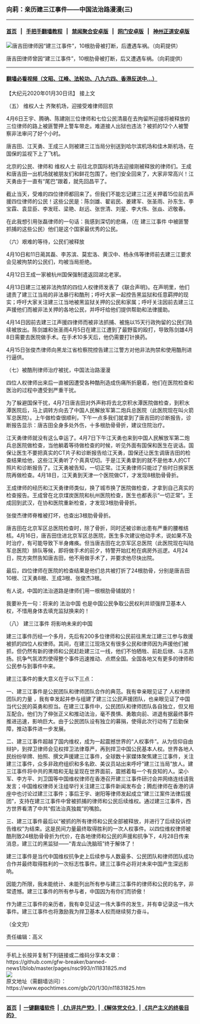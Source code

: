### 向莉：亲历建三江事件——中国法治路漫漫(三)
------------------------

#### [首页](https://github.com/gfw-breaker/banned-news1/blob/master/README.md) &nbsp;&nbsp;|&nbsp;&nbsp; [手把手翻墙教程](https://github.com/gfw-breaker/guides/wiki) &nbsp;&nbsp;|&nbsp;&nbsp; [禁闻聚合安卓版](https://github.com/gfw-breaker/bn-android) &nbsp;&nbsp;|&nbsp;&nbsp; [网门安卓版](https://github.com/oGate2/oGate) &nbsp;&nbsp;|&nbsp;&nbsp; [神州正道安卓版](https://github.com/SzzdOgate/update) 



<div><img alt="唐吉田律师因“建三江事件”，10根肋骨被打断，后遭遇车祸。（向莉提供）" class="aligncenter wp-post-image" src="https://i.epochtimes.com/assets/uploads/2017/11/201711111551china2-594x400.jpg"/>
<div class="red16 caption">
 <p>
  唐吉田律师曾因“建三江事件”，10根肋骨被打断，后又遭遇车祸。（向莉提供）
 </p>
</div>
</div><hr/>

#### [翻墙必看视频（文昭、江峰、法轮功、八九六四、香港反送中...）](http://167.172.214.107/home.html)

<div><p>
 【大纪元2020年01月30日讯】
 <ok href="https://www.epochtimes.com/gb/20/1/29/n11829102.htm">
  接上文
 </ok>
</p>
<p>
 （五）
 <ok href="https://www.epochtimes.com/gb/tag/%E7%BB%B4%E6%9D%83%E4%BA%BA%E5%A3%AB.html">
  维权人士
 </ok>
 齐聚机场，迎接受难律师回京
</p>
<p>
 4月6日王宇、腾确、陈建刚三位律师和七位公民清晨在去拘留所迎接将被释放的三位律师的路上被匪警押上警车带走。难道接人出狱也违法？被抓的12个人被警察非法审问了好个小时。
</p>
<p>
 唐吉田、江天勇、王成三人则被建三江当局分别送到哈尔滨机场和佳木斯机场，在国保的监视下上了飞机。
</p>
<p>
 北京的公民、律师和
 <ok href="https://www.epochtimes.com/gb/tag/%E7%BB%B4%E6%9D%83%E4%BA%BA%E5%A3%AB.html">
  维权人士
 </ok>
 前往北京国际机场去迎接刚被释放的律师们。王成和唐吉田一出机场就被朋友们和鲜花包围了。他们安全回来了，大家非常高兴！江天勇由于一直有“尾巴”跟着，就先回昌平了。
</p>
<p>
 截止当天，受难的四位律师都回来了。但我们不能忘记建三江还关押着15位前去声援四位律师的公民！这些公民是：陈剑雄、翟岩民、姜建军、张圣雨、孙东生、李宝霖、袁显臣、李发旺、梁艳、赵远、张世清、刘星、李大伟、张焱、迟敬春。
</p>
<p>
 在此我想引用张磊律师的一句话：我感到深切的悲痛，（在
 <ok href="https://www.epochtimes.com/gb/tag/%E5%BB%BA%E4%B8%89%E6%B1%9F%E4%BA%8B%E4%BB%B6.html">
  建三江事件
 </ok>
 中被匪警抓捕的这些公民）他们是这个国家最优秀的公民。
</p>
<p>
 （六）艰难的等待，公民们被释放
</p>
<p>
 4月10日和11日蔺其磊、李苏滨、莫宏洛、黄汉中、杨永伟等律师前去建三江要求会见被拘禁的公民们，均被当局拒绝。
</p>
<p>
 4月12日王成一家被杭州国保强制遣返回湖北老家。
</p>
<p>
 4月13日建三江被非法拘禁的四位人权律师发表了《联合声明》。在声明里，他们谴责了建三江当局的非法暴行和酷刑；呼吁大家一起控告黑监狱和任意羁押的现实；呼吁大家关注建三江当地被黑监狱关押的公民和家属；呼吁关注因前去建三江声援他们而被非法关押的各地公民，并呼吁给他们提供帮助和法律援助。
</p>
<p>
 4月14日因前去建三江声援四律师而被非法抓捕、被施以15天行政拘留的公民们陆续被放出。陈剑雄和张圣雨4月5日在建三江遭到了最野蛮的殴打，导致陈剑雄4月8日需要去医院做手术。在手术10多天后，他仍需要打针换药。
</p>
<p>
 4月15日张俊杰律师向黑龙江省检察院控告建三江警方对他非法拘禁和使用酷刑进行逼供。
</p>
<p>
 （七）被酷刑律师治疗被扰，中国法治路漫漫
</p>
<p>
 四位人权律师出来后一直被因遭受各种酷刑造成伤痛所折磨着，他们在医院检查和医治的过程中遭受到严重干扰。
</p>
<p>
 为了躲避国保干扰，4月7日唐吉田对外声称将去北京积水潭医院做检查，到积水潭医院后，马上调转方向去了中国人民解放军第二炮兵总医院（此医院现在叫火箭军总医院）。上午做检查很顺利，下午一点多我们就拿到了唐吉田的诊断报告，诊断报告显示：唐吉田全身多处外伤，十多根肋骨骨折，建议住院治疗。
</p>
<p>
 江天勇律师就没有这么幸运了。4月7日下午江天勇也来到中国人民解放军第二炮兵总医院做检查，当他躺着等待做检查的时候，听见外面有国保和医生在说话。国保让医生不要把真实的CT片子和诊断报告给江天勇，国保还让医生调唐吉田的检查结果给他，这些江天勇听了个真真切切。于是江天勇拿到的就不是他本人的CT照片和诊断报告了。江天勇被告知，一切正常。江天勇律师只能过了些时日换家医院再做检查。4月18日，江天勇到天津一个医院做CT，才发现8根肋骨骨折。
</p>
<p>
 王成律师的经历和江天勇律师类似，换了城市换了医院做检查，才拿到自己真实的检查报告。王成曾在北京煤炭医院和杭州医院检查，医生也都表示“一切正常”。王成回到武汉，在协和医院重新检查，才发现3根肋骨骨折。
</p>
<p>
 张俊杰律师脊椎被打坏，也查出3根肋骨骨折。
</p>
<p>
 唐吉田在北京军区总医院检查时，除了骨折，同时还被诊断出患有严重的腰椎结核。4月16日，唐吉田住进北京军区总医院，医生多次建议他动手术，说如果不及时治疗，有可能导致下半身瘫痪。但当唐吉田在北京军区总医院（此医院现在叫陆军总医院）排队等候，即将做手术的前夕，特警开始扛枪在病房外巡逻。4月24日，院方突然告知唐吉田，他不用做手术了，并要求他尽快出院。
</p>
<p>
 最后，四位律师在医院的检查结果是他们总共被打折了24根肋骨，分别是唐吉田10根、江天勇8根、王成3根、张俊杰3根。
</p>
<p>
 有人说，中国的法治道路是律师们用一根根肋骨铺就的！
</p>
<p>
 我要补充一句：将来的
 <ok href="https://www.epochtimes.com/gb/tag/%E6%B3%95%E6%B2%BB%E4%B8%AD%E5%9B%BD.html">
  法治中国
 </ok>
 也是中国公民争取公民权利并顽强捍卫基本人权，不惜用身体去填充监狱换来的！
</p>
<p>
 （八）
 <ok href="https://www.epochtimes.com/gb/tag/%E5%BB%BA%E4%B8%89%E6%B1%9F%E4%BA%8B%E4%BB%B6.html">
  建三江事件
 </ok>
 将影响未来的中国
</p>
<p>
 建三江事件历经一个多月，先后有200多位律师和公民前往黑龙江建三江参与救援被抓的四位人权律师。其间，在建三江现场又有很多公民和律师因为声援他们被抓，但仍然有新的律师和公民赶赴建三江一线，他们不怕牺牲、前赴后继、斗志昂扬。抗争气氛浓烈使得整个事件迅速推动、点燃全国。全国各地又有更多的律师和公民参与到事件中来。
</p>
<p>
 建三江事件的重大意义在于以下三点：
</p>
<p>
 一、建三江事件是公民团队和律师团队合作的典范。我有幸亲眼见证了
 <ok href="https://www.epochtimes.com/gb/tag/%E4%BA%BA%E6%9D%83%E5%BE%8B%E5%B8%88%E5%9B%A2%E9%98%9F%E7%9A%84%E5%8A%9B%E9%87%8F.html">
  人权律师团队的力量
 </ok>
 ，我有幸发起并参与组建了建三江公民声援团队，也亲眼见证了中国当代公民的英勇和担当。在建三江事件中，公民团队和律师团队各自独立，但又相互配合。他们为了伸张正义和推动法治，毫不畏惧、勇敢向前、进退有据最终事件推进迅速，影响巨大。由于公民团队设有独立的募捐，使得此次行动有了后勤保障，推动事件进一步发展。
</p>
<p>
 二、建三江事件超越了国内维权，成为一起震撼世界的“人权事件”。从为信仰自由辩护，到捍卫律师会见权捍卫法律尊严，再到捍卫中国公民基本人权。世界各地人民纷纷举牌、拍照、撰文声援建三江事件，全球数十家媒体聚焦建三江事件，关注建三江事件，众多非政府组织和多名欧、美议员站出来呼吁“建三江当局”放人。建三江事件将中共的黑暗和无耻呈现在世界面前，震撼着每一个有良知的人。梁小军、李方平、刘卫国等中国维权律师在香港召开建三江事件研讨会并网络连线请我发言；中国维权律师关注组举行关注建三江事件新闻发布会；腾彪律师在香港的讲座中也讨论过建三江事件；事后王宇、谢阳等律师发起成立“建三江案件法律后援团”，支持在建三江事件中曾被抓捕的律师和公民后续维权。通过建三江事件，西方世界看清了中共“假法治真独裁”的嘴脸。
</p>
<p>
 三、建三江事件最后以“被抓的所有律师和公民全部被释放，并进行了后续投诉控告维权”为结束。这是民间力量最终取得胜利的一次人权事件。以四位维权律师被酷刑致24根肋骨骨折为代价，在各地律师和公民的声援和抗争下，4月28日传来消息，建三江的黑监狱——“青龙山洗脑班”终于解体了！
</p>
<p>
 建三江事件是当代中国维权抗争史上后续参与人数最多、公民团队和律师团队成功合作并最终取得胜利的一次标志性事件。建三江事件必将对未来中国产生深远影响。
</p>
<p>
 因能力所限，我未能统计、未能列出所有参与建三江事件的律师和公民的名字，非常遗憾。建三江事件的所有参与者，中国因为有你们而骄傲！
</p>
<p>
 作为建三江事件的亲历者，我有幸见证这一伟大事件的发生，并有幸记录这一伟大事件。建三江事件也将激励我为捍卫基本人权而继续努力奋斗。
</p>
<p>
 （全文完）
</p>
<p>
 责任编辑：高义
</p>
</div>
<hr/>
手机上长按并复制下列链接或二维码分享本文章：<br/>
https://github.com/gfw-breaker/banned-news1/blob/master/pages/nsc993/n11831825.md <br/>
<a href='https://github.com/gfw-breaker/banned-news1/blob/master/pages/nsc993/n11831825.md'><img src='https://github.com/gfw-breaker/banned-news1/blob/master/pages/nsc993/n11831825.md.png'/></a> <br/>
原文地址（需翻墙访问）：https://www.epochtimes.com/gb/20/1/30/n11831825.htm


------------------------
#### [首页](https://github.com/gfw-breaker/banned-news1/blob/master/README.md) &nbsp;|&nbsp; [一键翻墙软件](https://github.com/gfw-breaker/nogfw/blob/master/README.md) &nbsp;| [《九评共产党》](https://github.com/gfw-breaker/9ping.md/blob/master/README.md#九评之一评共产党是什么) | [《解体党文化》](https://github.com/gfw-breaker/jtdwh.md/blob/master/README.md) | [《共产主义的终极目的》](https://github.com/gfw-breaker/gczydzjmd.md/blob/master/README.md)


<img src='http://gfw-breaker.win/banned-news/pages/nsc993/n11831825.md' width='0px' height='0px'/>